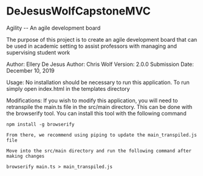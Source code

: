 # DeJesusWolfCapstoneMVC

Agility -- An agile development board

The purpose of this project is to create an agile development board that can be used in academic
setting to assist professors with managing and supervising student work

Author: Ellery De Jesus
Author: Chris Wolf
Version: 2.0.0
Submission Date: December 10, 2019

Usage:
    No installation should be necessary to run this application.  To run simply open index.html
    in the templates directory

Modifications:
    If you wish to modify this application, you will need to retranspile the main.ts file in
    the src/main directory.  This can be done with the browserify tool.  You can install this 
    tool with the following command

    npm install -g browserify

    From there, we recommend using piping to update the main_transpiled.js file

    Move into the src/main directory and run the following command after making changes

    browserify main.ts > main_transpiled.js
